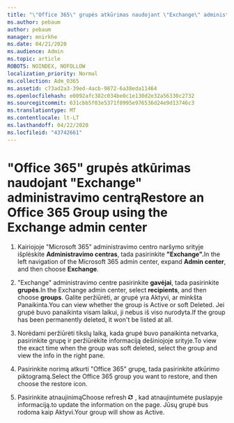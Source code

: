 ```yaml
---
title: "\"Office 365\" grupės atkūrimas naudojant \"Exchange\" administravimo centrą"
ms.author: pebaum
author: pebaum
manager: mnirkhe
ms.date: 04/21/2020
ms.audience: Admin
ms.topic: article
ROBOTS: NOINDEX, NOFOLLOW
localization_priority: Normal
ms.collection: Adm_O365
ms.assetid: c73ad2a3-39ed-4acb-9872-6a38eda11464
ms.openlocfilehash: e0092afc382c034be0c1e130d2e32a56330c2732
ms.sourcegitcommit: 631cbb5f03e5371f0995e976536d24e9d13746c3
ms.translationtype: MT
ms.contentlocale: lt-LT
ms.lasthandoff: 04/22/2020
ms.locfileid: "43742661"
---
```

# <a name="restore-an-office-365-group-using-the-exchange-admin-center"></a><span data-ttu-id="197c0-102">"Office 365" grupės atkūrimas naudojant "Exchange" administravimo centrą</span><span class="sxs-lookup"><span data-stu-id="197c0-102">Restore an Office 365 Group using the Exchange admin center</span></span>

1. <span data-ttu-id="197c0-103">Kairiojoje "Microsoft 365" administravimo centro naršymo srityje išplėskite **Administravimo centras**, tada pasirinkite **"Exchange".**</span><span class="sxs-lookup"><span data-stu-id="197c0-103">In the left navigation of the Microsoft 365 admin center, expand **Admin center**, and then choose **Exchange**.</span></span>
    
2. <span data-ttu-id="197c0-104">"Exchange" administravimo centre pasirinkite **gavėjai**, tada pasirinkite **grupės**.</span><span class="sxs-lookup"><span data-stu-id="197c0-104">In the Exchange admin center, select **recipients**, and then choose **groups**.</span></span> <span data-ttu-id="197c0-105">Galite peržiūrėti, ar grupė yra Aktyvi, ar minkšta Panaikinta.</span><span class="sxs-lookup"><span data-stu-id="197c0-105">You can view whether the group is Active or soft Deleted.</span></span> <span data-ttu-id="197c0-106">Jei grupė buvo panaikinta visam laikui, ji nebus iš viso nurodyta.</span><span class="sxs-lookup"><span data-stu-id="197c0-106">If the group has been permanently deleted, it won't be listed at all.</span></span>
    
3. <span data-ttu-id="197c0-107">Norėdami peržiūrėti tikslų laiką, kada grupė buvo panaikinta netvarka, pasirinkite grupę ir peržiūrėkite informaciją dešiniojoje srityje.</span><span class="sxs-lookup"><span data-stu-id="197c0-107">To view the exact time when the group was soft deleted, select the group and view the info in the right pane.</span></span>
    
4. <span data-ttu-id="197c0-108">Pasirinkite norimą atkurti "Office 365" grupę, tada pasirinkite atkūrimo piktogramą.</span><span class="sxs-lookup"><span data-stu-id="197c0-108">Select the Office 365 group you want to restore, and then choose the restore icon.</span></span>
    
5. <span data-ttu-id="197c0-109">Pasirinkite atnaujinimą</span><span class="sxs-lookup"><span data-stu-id="197c0-109">Choose refresh</span></span> ![Atnaujinimo piktograma](media/6464df90-2a91-4c1f-92a6-9a38c7696ac3.gif) <span data-ttu-id="197c0-111">, kad atnaujintumėte puslapyje informaciją.</span><span class="sxs-lookup"><span data-stu-id="197c0-111">to update the information on the page.</span></span> <span data-ttu-id="197c0-112">Jūsų grupė bus rodoma kaip Aktyvi.</span><span class="sxs-lookup"><span data-stu-id="197c0-112">Your group will show as Active.</span></span> 
    

